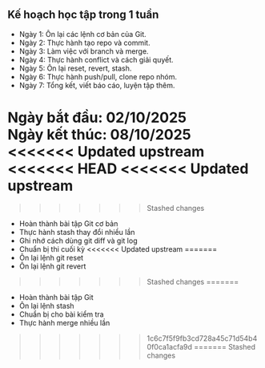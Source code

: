 ## Kế hoạch học tập trong 1 tuần

- Ngày 1: Ôn lại các lệnh cơ bản của Git.
- Ngày 2: Thực hành tạo repo và commit.
- Ngày 3: Làm việc với branch và merge.
- Ngày 4: Thực hành conflict và cách giải quyết.
- Ngày 5: Ôn lại reset, revert, stash.
- Ngày 6: Thực hành push/pull, clone repo nhóm.
- Ngày 7: Tổng kết, viết báo cáo, luyện tập thêm.

Ngày bắt đầu: 02/10/2025  
Ngày kết thúc: 08/10/2025
<<<<<<< Updated upstream
<<<<<<< HEAD
<<<<<<< Updated upstream
=======
>>>>>>> Stashed changes
- Hoàn thành bài tập Git cơ bản
- Thực hành stash thay đổi nhiều lần
- Ghi nhớ cách dùng git diff và git log
- Chuẩn bị thi cuối kỳ
<<<<<<< Updated upstream
=======
- Ôn lại lệnh git reset
- Ôn lại lệnh git revert

>>>>>>> Stashed changes
=======
- Hoàn thành bài tập Git
- Ôn lại lệnh stash
- Chuẩn bị cho bài kiểm tra
- Thực hành merge nhiều lần
>>>>>>> 1c6c7f5f9fb3cd728a45c71d54b40f0ca1acfa9d
=======
>>>>>>> Stashed changes
